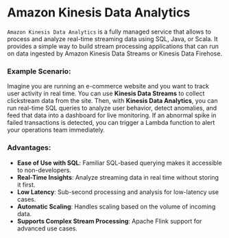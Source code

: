# Amazon Kinesis Data Analytics

`Amazon Kinesis Data Analytics` is a fully managed service that allows to process and analyze real-time streaming data using SQL, Java, or Scala. It provides a simple way to build stream processing applications that can run on data ingested by Amazon Kinesis Data Streams or Kinesis Data Firehose.

### Example Scenario:

Imagine you are running an e-commerce website and you want to track user activity in real time. You can use **Kinesis Data Streams** to collect clickstream data from the site. Then, with **Kinesis Data Analytics**, you can run real-time SQL queries to analyze user behavior, detect anomalies, and feed that data into a dashboard for live monitoring. If an abnormal spike in failed transactions is detected, you can trigger a Lambda function to alert your operations team immediately.

### Advantages:
- **Ease of Use with SQL**: Familiar SQL-based querying makes it accessible to non-developers.
- **Real-Time Insights**: Analyze streaming data in real time without storing it first.
- **Low Latency**: Sub-second processing and analysis for low-latency use cases.
- **Automatic Scaling**: Handles scaling based on the volume of incoming data.
- **Supports Complex Stream Processing**: Apache Flink support for advanced use cases.
